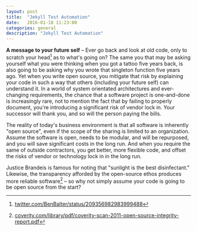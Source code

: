 ```yaml
---
layout: post
title:  "Jekyll Test Automation"
date:   2016-01-18 11:23:00
categories: general
description: "Jekyll Test Automation"
---
```


**A message to your future self** – Ever go back and look at old code, only to scratch your head[^2] as to what's going on? The same you that may be asking yourself what you were thinking when you got a tattoo five years back, is also going to be asking why you wrote that singleton function five years ago. Yet when you write open source, you mitigate that risk by explaining your code in such a way that others (including your future self) can understand it. In a world of system orientated architectures and ever-changing requirements, the chance that a software project is one-and-done is increasingly rare, not to mention the fact that by failing to properly document, you're introducing a significant risk of vendor lock in. Your successor will thank you, and so will the person paying the bills.

The reality of today's business environment is that all software is inherently "open source", even if the scope of the sharing is limited to an organization. Assume the software is open, needs to be modular, and will be repurposed, and you will save significant costs in the long run. And when you require the same of outside contractors, you get better, more flexible code, and offset the risks of vendor or technology lock in in the long run.

Justice Brandeis is famous for noting that "sunlight is the best disinfectant." Likewise, the transparency afforded by the open-source ethos produces more reliable software[^3] –  so why not simply assume your code is going to be open source from the start?

[^1]: The same would apply when you're buying software and the contractor is under the impression no one outside the organization will ever see the code, and more importantly, the code could never negatively impact the public's perception of their overall work-product
[^2]: [twitter.com/BenBalter/status/209356982983999488](https://twitter.com/BenBalter/status/209356982983999488)
[^3]: [coverity.com/library/pdf/coverity-scan-2011-open-source-integrity-report.pdf](http://www.coverity.com/library/pdf/coverity-scan-2011-open-source-integrity-report.pdf)